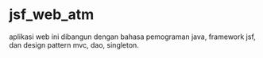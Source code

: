 # jsf_web_atm
aplikasi web ini dibangun dengan bahasa pemograman java, framework jsf, dan design pattern mvc, dao, singleton.
